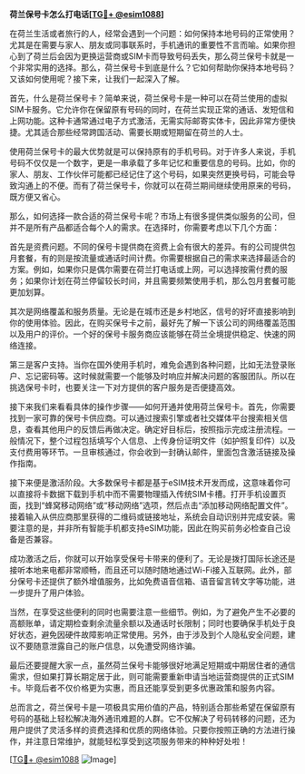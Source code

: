 **荷兰保号卡怎么打电话[[TG💪+ @esim1088](https://t.me/s/esim1088)]**

在荷兰生活或者旅行的人，经常会遇到一个问题：如何保持本地号码的正常使用？尤其是在需要与家人、朋友或同事联系时，手机通讯的重要性不言而喻。如果你担心到了荷兰后会因为更换运营商或SIM卡而导致号码丢失，那么荷兰保号卡就是一个非常实用的选择。那么，荷兰保号卡到底是什么？它如何帮助你保持本地号码？又该如何使用呢？接下来，让我们一起深入了解。

首先，什么是荷兰保号卡？简单来说，荷兰保号卡是一种可以在荷兰使用的虚拟SIM卡服务。它允许你在保留原有号码的同时，在荷兰实现正常的通话、发短信和上网功能。这种卡通常通过电子方式激活，无需实际邮寄实体卡，因此非常方便快捷。尤其适合那些经常跨国活动、需要长期或短期留在荷兰的人士。

使用荷兰保号卡的最大优势就是可以保持原有的手机号码。对于许多人来说，手机号码不仅仅是一个数字，更是一串承载了多年记忆和重要信息的号码。比如，你的家人、朋友、工作伙伴可能都已经记住了这个号码，如果突然更换号码，可能会导致沟通上的不便。而有了荷兰保号卡，你就可以在荷兰期间继续使用原来的号码，既方便又省心。

那么，如何选择一款合适的荷兰保号卡呢？市场上有很多提供类似服务的公司，但并不是所有产品都适合每个人的需求。在选择时，你需要考虑以下几个方面：

首先是资费问题。不同的保号卡提供商在资费上会有很大的差异。有的公司提供包月套餐，有的则是按流量或通话时间计费。你需要根据自己的需求来选择最适合的方案。例如，如果你只是偶尔需要在荷兰打电话或上网，可以选择按需付费的服务；如果你计划在荷兰停留较长时间，并且需要频繁使用手机，那么包月套餐可能更加划算。

其次是网络覆盖和服务质量。无论是在城市还是乡村地区，信号的好坏直接影响到你的使用体验。因此，在购买保号卡之前，最好先了解一下该公司的网络覆盖范围以及用户的评价。一个好的保号卡服务商应该能够在荷兰全境提供稳定、快速的网络连接。

第三是客户支持。当你在国外使用手机时，难免会遇到各种问题，比如无法登录账户、忘记密码等。这时候就需要一个能够及时响应并解决问题的客服团队。所以在挑选保号卡时，也要关注一下对方提供的客户服务是否便捷高效。

接下来我们来看看具体的操作步骤——如何开通并使用荷兰保号卡。首先，你需要找到一家可靠的保号卡供应商。可以通过搜索引擎或者社交媒体平台搜索相关信息，查看其他用户的反馈后再做决定。确定好目标后，按照指示完成注册流程。一般情况下，整个过程包括填写个人信息、上传身份证明文件（如护照复印件）以及支付费用等环节。一旦审核通过，你会收到一封确认邮件，里面包含激活链接及操作指南。

接下来便是激活阶段。大多数保号卡都是基于eSIM技术开发而成，这意味着你可以直接将卡数据下载到手机中而不需要物理插入传统SIM卡槽。打开手机设置页面，找到“蜂窝移动网络”或“移动网络”选项，然后点击“添加移动网络配置文件”。接着输入从供应商那里获得的二维码或链接地址，系统会自动识别并完成安装。需要注意的是，并非所有智能手机都支持eSIM功能，因此在购买前务必检查自己设备是否兼容。

成功激活之后，你就可以开始享受保号卡带来的便利了。无论是拨打国际长途还是接听本地来电都非常顺畅，而且还可以随时随地通过Wi-Fi接入互联网。此外，部分保号卡还提供了额外增值服务，比如免费语音信箱、语音留言转文字等功能，进一步提升了用户体验。

当然，在享受这些便利的同时也需要注意一些细节。例如，为了避免产生不必要的高额账单，请定期检查剩余流量余额以及通话时长限制；同时也要确保手机处于良好状态，避免因硬件故障影响正常使用。另外，由于涉及到个人隐私安全问题，建议不要随意泄露自己的账户信息，以免遭受网络诈骗。

最后还要提醒大家一点，虽然荷兰保号卡能够很好地满足短期或中期居住者的通信需求，但如果打算长期定居于此，则可能需要重新申请当地运营商提供的正式SIM卡。毕竟后者不仅价格更为实惠，而且还能享受到更多优惠政策和服务内容。

总而言之，荷兰保号卡是一项极具实用价值的产品，特别适合那些希望在保留原有号码的基础上轻松解决海外通讯难题的人群。它不仅解决了号码转移的问题，还为用户提供了灵活多样的资费选择和优质的网络体验。只要你按照正确的方法进行操作，并注意日常维护，就能轻松享受到这项服务带来的种种好处啦！

[[TG💪+ @esim1088](https://t.me/s/esim1088) ![Image](https://i.postimg.cc/4NQfJmqS/Snipaste-2025-05-13-00-14-12.png)]